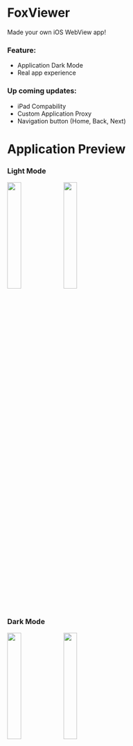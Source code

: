 # FoxViewer
Made your own iOS WebView app!

### Feature: 
- Application Dark Mode
- Real app experience
### Up coming updates:
- iPad Compability
- Custom Application Proxy
- Navigation button (Home, Back, Next)

# Application Preview
### Light Mode
<img src="https://github.com/moccafloat/FoxViewer/assets/99082628/a64979f9-c75a-479b-9efd-63c6258f8e38" width="25%" height="25%">
<img src="https://github.com/moccafloat/FoxViewer/assets/99082628/5d6e59e4-ea47-4e1c-97f1-a849d5a1ea69" width="25%" height="25%">

### Dark Mode
<img src="https://github.com/moccafloat/FoxViewer/assets/99082628/0dc36b21-a879-4e82-98c5-45beb898c73c" width="25%" height="25%">
<img src="https://github.com/moccafloat/FoxViewer/assets/99082628/9793aa3b-aec9-4640-8d8d-ad195395380b" width="25%" height="25%">


